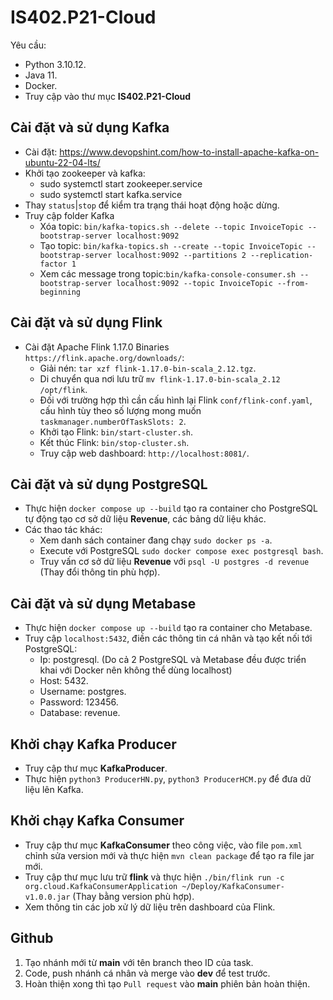 # IS402.P21-Cloud

Yêu cầu:
- Python 3.10.12.
- Java 11.
- Docker.
- Truy cập vào thư  mục **IS402.P21-Cloud**


## Cài đặt và sử dụng Kafka
- Cài đặt: https://www.devopshint.com/how-to-install-apache-kafka-on-ubuntu-22-04-lts/
- Khởi tạo zookeeper và kafka:
    - sudo systemctl start zookeeper.service
    - sudo systemctl start kafka.service
- Thay `status`|`stop` để kiểm tra trạng thái hoạt động hoặc dừng.
- Truy cập folder Kafka
    - Xóa topic: `bin/kafka-topics.sh --delete --topic InvoiceTopic --bootstrap-server localhost:9092`
    - Tạo topic: `bin/kafka-topics.sh --create --topic InvoiceTopic --bootstrap-server localhost:9092 --partitions 2 --replication-factor 1`
    - Xem các message trong topic:`bin/kafka-console-consumer.sh --bootstrap-server localhost:9092 --topic InvoiceTopic --from-beginning`


## Cài đặt và sử dụng Flink
- Cài đặt Apache Flink 1.17.0 Binaries `https://flink.apache.org/downloads/`:
  - Giải nén: `tar xzf flink-1.17.0-bin-scala_2.12.tgz`.
  - Di chuyển qua nơi lưu trữ `mv flink-1.17.0-bin-scala_2.12 /opt/flink`. 
  - Đối với trường hợp thì cần cấu hình lại Flink `conf/flink-conf.yaml`, cấu hình tùy theo số lượng mong muốn `taskmanager.numberOfTaskSlots: 2`.
  - Khởi tạo Flink: `bin/start-cluster.sh`.
  - Kết thúc Flink: `bin/stop-cluster.sh`.
  - Truy cập web dashboard: `http://localhost:8081/`.


## Cài đặt và sử dụng PostgreSQL
- Thực hiện `docker compose up --build` tạo ra container cho PostgreSQL tự động tạo cơ sở dữ liệu **Revenue**, các bảng dữ liệu khác.
- Các thao tác khác:
  - Xem danh sách container đang chạy `sudo docker ps -a`.
  - Execute với PostgreSQL `sudo docker compose exec postgresql bash`.
  - Truy vấn cơ sở dữ liệu **Revenue** với `psql -U postgres -d revenue` (Thay đổi thông tin phù hợp).


## Cài đặt và sử dụng Metabase
- Thực hiện `docker compose up --build` tạo ra container cho Metabase.
- Truy cập `localhost:5432`, điền các thông tin cá nhân và tạo kết nối tới PostgreSQL:
  - Ip: postgresql. (Do cả 2 PostgreSQL và Metabase đều được triển khai với Docker nên không thể dùng localhost)
  - Host: 5432.
  - Username: postgres.
  - Password: 123456.
  - Database: revenue.


## Khởi chạy Kafka Producer
- Truy cập thư mục **KafkaProducer**.
- Thực hiện `python3 ProducerHN.py`, `python3 ProducerHCM.py` để đưa dữ liệu lên Kafka.


## Khởi chạy Kafka Consumer
- Truy cập thư  mục **KafkaConsumer** theo công việc, vào file `pom.xml` chỉnh sửa version mới và thực hiện `mvn clean package` để tạo ra file jar mới.
- Truy cập thư mục lưu trữ **flink** và thực hiện `./bin/flink run -c org.cloud.KafkaConsumerApplication ~/Deploy/KafkaConsumer-v1.0.0.jar` (Thay bằng version phù hợp).
- Xem thông tin các job xử lý dữ liệu trên dashboard của Flink.


## Github
1) Tạo nhánh mới từ **main** với tên branch theo ID của task.
2) Code, push nhánh cá nhân và merge vào **dev** để test trước.
3) Hoàn thiện xong thì tạo `Pull request` vào **main** phiên bản hoàn thiện.